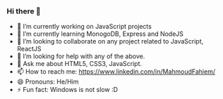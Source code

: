 ### Hi there 👋

- 🔭 I’m currently working on JavaScript projects
- 🌱 I’m currently learning MonogoDB, Express and NodeJS
- 👯 I’m looking to collaborate on any project related to JavaScript, ReactJS
- 🤔 I’m looking for help with any of the above.
- 💬 Ask me about HTML5, CSS3, JavaScript.
- 📫 How to reach me: https://www.linkedin.com/in/MahmoudFahiem/
- 😄 Pronouns: He/Him
- ⚡ Fun fact: Windows is not slow :D
